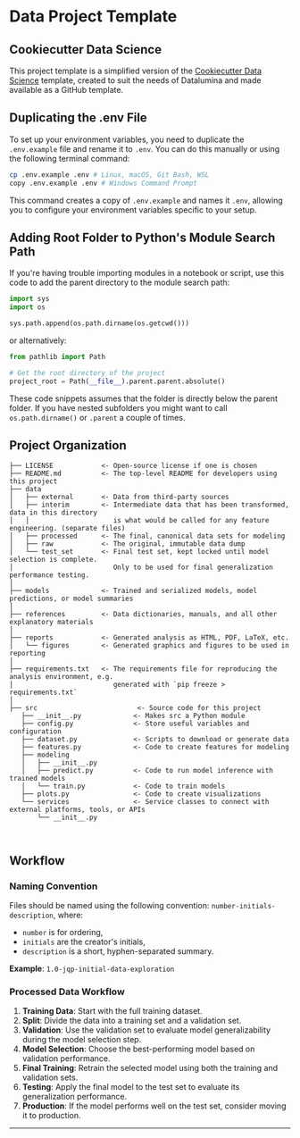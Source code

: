 # Data Project Template

## Cookiecutter Data Science
This project template is a simplified version of the [Cookiecutter Data Science](https://cookiecutter-data-science.drivendata.org) template, created to suit the needs of Datalumina and made available as a GitHub template.

## Duplicating the .env File
To set up your environment variables, you need to duplicate the `.env.example` file and rename it to `.env`. You can do this manually or using the following terminal command:

```bash
cp .env.example .env # Linux, macOS, Git Bash, WSL
copy .env.example .env # Windows Command Prompt
```

This command creates a copy of `.env.example` and names it `.env`, allowing you to configure your environment variables specific to your setup.

## Adding Root Folder to Python's Module Search Path

If you're having trouble importing modules in a notebook or script, use this code to add the parent directory to the module search path:

```python
import sys
import os

sys.path.append(os.path.dirname(os.getcwd()))
```
or alternatively:

```python
from pathlib import Path

# Get the root directory of the project
project_root = Path(__file__).parent.parent.absolute()
```

These code snippets assumes that the folder is directly below the parent folder. If you have nested subfolders you might want to call `os.path.dirname()` or `.parent` a couple of times.

## Project Organization
```
├── LICENSE            <- Open-source license if one is chosen
├── README.md          <- The top-level README for developers using this project
├── data
│   ├── external       <- Data from third-party sources
│   ├── interim        <- Intermediate data that has been transformed, data in this directory
│   │                     is what would be called for any feature engineering. (separate files)
│   ├── processed      <- The final, canonical data sets for modeling
│   ├── raw            <- The original, immutable data dump
│   └── test_set       <- Final test set, kept locked until model selection is complete.
│                         Only to be used for final generalization performance testing.
│
├── models             <- Trained and serialized models, model predictions, or model summaries
│
├── references         <- Data dictionaries, manuals, and all other explanatory materials
│
├── reports            <- Generated analysis as HTML, PDF, LaTeX, etc.
│   └── figures        <- Generated graphics and figures to be used in reporting
│
├── requirements.txt   <- The requirements file for reproducing the analysis environment, e.g.
│                         generated with `pip freeze > requirements.txt`
│
├── src                         <- Source code for this project
   ├── __init__.py             <- Makes src a Python module
   ├── config.py               <- Store useful variables and configuration
   ├── dataset.py              <- Scripts to download or generate data
   ├── features.py             <- Code to create features for modeling
   ├── modeling                
   │   ├── __init__.py 
   │   ├── predict.py          <- Code to run model inference with trained models          
   │   └── train.py            <- Code to train models
   ├── plots.py                <- Code to create visualizations 
   └── services                <- Service classes to connect with external platforms, tools, or APIs
       └── __init__.py

                         
```
## Workflow

### Naming Convention
Files should be named using the following convention: `number-initials-description`, where:
- `number` is for ordering,
- `initials` are the creator's initials,
- `description` is a short, hyphen-separated summary.

**Example**: `1.0-jqp-initial-data-exploration`

### Processed Data Workflow
1. **Training Data**: Start with the full training dataset.
2. **Split**: Divide the data into a training set and a validation set.
3. **Validation**: Use the validation set to evaluate model generalizability during the model selection step.
4. **Model Selection**: Choose the best-performing model based on validation performance.
5. **Final Training**: Retrain the selected model using both the training and validation sets.
6. **Testing**: Apply the final model to the test set to evaluate its generalization performance.
7. **Production**: If the model performs well on the test set, consider moving it to production.

--------

